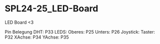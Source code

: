 # SPL24-25_LED-Board
LED Board &lt;3

Pin Belegung
DHT: P33
LEDS:
    Oberes: P25
    Unters: P26
Joystick:
    Taster: P32
    XAchse: P34
    YAchse: P35